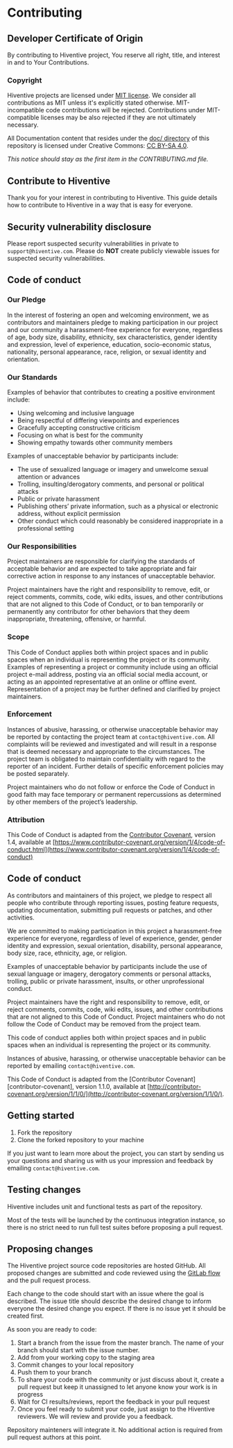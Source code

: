 # Contributing

## Developer Certificate of Origin

By contributing to Hiventive project, You reserve all right, title, and interest in and to
Your Contributions. 

### Copyright

Hiventive projects are licensed under [MIT license](LICENSE). We consider all contributions as MIT unless it's explicitly stated otherwise. MIT-incompatible code contributions will be rejected. Contributions under MIT-compatible licenses may be also rejected if they are not ultimately necessary.

All Documentation content that resides under the [doc/ directory](/doc) of this
repository is licensed under Creative Commons:
[CC BY-SA 4.0](https://creativecommons.org/licenses/by-sa/4.0/).

_This notice should stay as the first item in the CONTRIBUTING.md file._

## Contribute to Hiventive

Thank you for your interest in contributing to Hiventive. This guide details how
to contribute to Hiventive in a way that is easy for everyone.

## Security vulnerability disclosure

Please report suspected security vulnerabilities in private to
`support@hiventive.com`.
Please do **NOT** create publicly viewable issues for suspected security
vulnerabilities.

## Code of conduct

### Our Pledge

In the interest of fostering an open and welcoming environment, we as contributors and maintainers pledge to making participation in our project and our community a harassment-free experience for everyone, regardless of age, body size, disability, ethnicity, sex characteristics, gender identity and expression, level of experience, education, socio-economic status, nationality, personal appearance, race, religion, or sexual identity and orientation.

### Our Standards

Examples of behavior that contributes to creating a positive environment include:

- Using welcoming and inclusive language
- Being respectful of differing viewpoints and experiences
- Gracefully accepting constructive criticism
- Focusing on what is best for the community
- Showing empathy towards other community members

Examples of unacceptable behavior by participants include:

- The use of sexualized language or imagery and unwelcome sexual attention or advances
- Trolling, insulting/derogatory comments, and personal or political attacks
- Public or private harassment
- Publishing others’ private information, such as a physical or electronic address, without explicit permission
- Other conduct which could reasonably be considered inappropriate in a professional setting

### Our Responsibilities

Project maintainers are responsible for clarifying the standards of acceptable behavior and are expected to take appropriate and fair corrective action in response to any instances of unacceptable behavior.

Project maintainers have the right and responsibility to remove, edit, or reject comments, commits, code, wiki edits, issues, and other contributions that are not aligned to this Code of Conduct, or to ban temporarily or permanently any contributor for other behaviors that they deem inappropriate, threatening, offensive, or harmful.

### Scope

This Code of Conduct applies both within project spaces and in public spaces when an individual is representing the project or its community. Examples of representing a project or community include using an official project e-mail address, posting via an official social media account, or acting as an appointed representative at an online or offline event. Representation of a project may be further defined and clarified by project maintainers.

### Enforcement

Instances of abusive, harassing, or otherwise unacceptable behavior may be reported by contacting the project team at `contact@hiventive.com`. All complaints will be reviewed and investigated and will result in a response that is deemed necessary and appropriate to the circumstances. The project team is obligated to maintain confidentiality with regard to the reporter of an incident. Further details of specific enforcement policies may be posted separately.

Project maintainers who do not follow or enforce the Code of Conduct in good faith may face temporary or permanent repercussions as determined by other members of the project’s leadership.

### Attribution

This Code of Conduct is adapted from the [Contributor Covenant](https://www.contributor-covenant.org/), version 1.4, available at [https://www.contributor-covenant.org/version/1/4/code-of-conduct.html](https://www.contributor-covenant.org/version/1/4/code-of-conduct)

## Code of conduct

As contributors and maintainers of this project, we pledge to respect all
people who contribute through reporting issues, posting feature requests,
updating documentation, submitting pull requests or patches, and other
activities.

We are committed to making participation in this project a harassment-free
experience for everyone, regardless of level of experience, gender, gender
identity and expression, sexual orientation, disability, personal appearance,
body size, race, ethnicity, age, or religion.

Examples of unacceptable behavior by participants include the use of sexual
language or imagery, derogatory comments or personal attacks, trolling, public
or private harassment, insults, or other unprofessional conduct.

Project maintainers have the right and responsibility to remove, edit, or
reject comments, commits, code, wiki edits, issues, and other contributions
that are not aligned to this Code of Conduct. Project maintainers who do not
follow the Code of Conduct may be removed from the project team.

This code of conduct applies both within project spaces and in public spaces
when an individual is representing the project or its community.

Instances of abusive, harassing, or otherwise unacceptable behavior can be
reported by emailing `contact@hiventive.com`.

This Code of Conduct is adapted from the [Contributor Covenant][contributor-covenant], version 1.1.0,
available at [http://contributor-covenant.org/version/1/1/0/](http://contributor-covenant.org/version/1/1/0/).

## Getting started

1. Fork the repository
2. Clone the forked repository to your machine

If you just want to learn more about the project, you can start by sending us your questions and sharing us with us your impression and feedback by emailing `contact@hiventive.com`.

## Testing changes

Hiventive includes unit and functional tests as part of the repository.

Most of the tests will be launched by the continuous integration instance, so there is no strict need to run full test suites before proposing a pull request.

## Proposing changes

The Hiventive project source code repositories are hosted GitHub. All proposed changes are submitted and code reviewed using the [GitLab flow](https://about.gitlab.com/2014/09/29/gitlab-flow/) and the pull request process.

Each change to the code should start with an issue where the goal is described. The issue title should describe the desired change to inform everyone the desired change you expect. If there is no issue yet it should be created first. 

As soon you are ready to code: 

1. Start a branch from the issue from the master branch. The name of your branch should start with the issue number. 
2. Add from your working copy to the staging area
3. Commit changes to your local repository 
4. Push them to your branch
5. To share your code with the community or just discuss about it, create a pull request but keep it unassigned to let anyone know your work is in progress  
6. Wait for CI results/reviews, report the feedback in your pull request
7. Once you feel ready to submit your code, just assign to the Hiventive reviewers. We will review and provide you a feedback.

Repository mainteners will integrate it. No additional action is required from pull request authors at this point. 